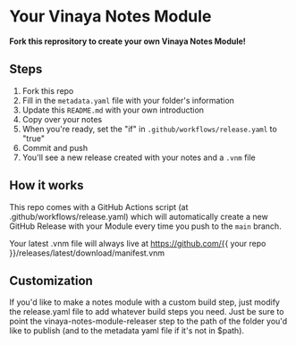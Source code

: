 # Your Vinaya Notes Module

**Fork this reprository to create your own Vinaya Notes Module!**

## Steps

1. Fork this repo
2. Fill in the `metadata.yaml` file with your folder's information
3. Update this `README.md` with your own introduction
4. Copy over your notes
5. When you're ready, set the "if" in `.github/workflows/release.yaml` to "true"
6. Commit and push
7. You'll see a new release created with your notes and a `.vnm` file

## How it works

This repo comes with a GitHub Actions script (at .github/workflows/release.yaml)
which will automatically create a new GitHub Release with your Module every time
you push to the `main` branch.

Your latest .vnm file will always live at https://github.com/{{ your repo }}/releases/latest/download/manifest.vnm

## Customization

If you'd like to make a notes module with a custom build step, just modify the release.yaml file to add whatever build steps you need.
Just be sure to point the vinaya-notes-module-releaser step to the path of the folder you'd like to publish (and to the metadata yaml file if it's not in $path).

